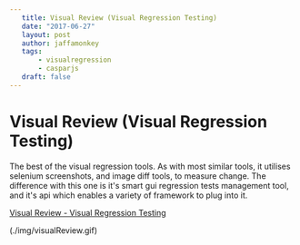 ```yaml
---
   title: Visual Review (Visual Regression Testing)
   date: "2017-06-27"
   layout: post
   author: jaffamonkey
   tags:
       - visualregression
       - casparjs
   draft: false
---
```


# Visual Review (Visual Regression Testing)

<p>The best of the visual regression tools. As with most similar tools, it utilises selenium screenshots, and image diff tools, to measure change. The difference with this one is it's smart gui regression tests management tool, and it's api which enables a variety of framework to plug into it. 

[Visual Review - Visual Regression Testing](https://github.com/xebia/VisualReview) 

(./img/visualReview.gif)
